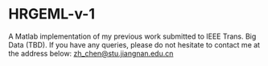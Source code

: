 # HRGEML-v-1
A Matlab implementation of my previous work submitted to IEEE Trans. Big Data (TBD). 
If you have any queries, please do not hesitate to contact me at the address below: zh_chen@stu.jiangnan.edu.cn
